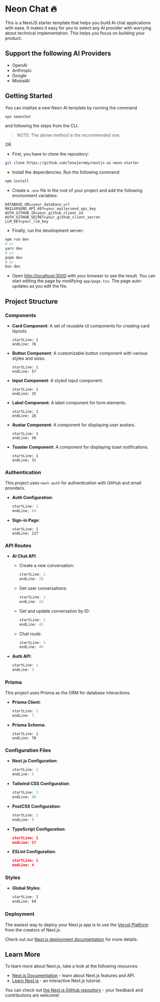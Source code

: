# Neon Chat 🔥

This is a NextJS starter template that helps you build AI chat applications with ease. It makes it easy for you to select any AI provider with worrying about technical implementation. This helps you focus on building your product.

## Support the following AI Providers
- OpenAI
- Anthropic
- Google
- MistralAI

## Getting Started
You can iniailize a new Neon AI template by running the command
```bash
npx neonchat
```
and following the steps from the CLI.
> NOTE: The above method is the recommended one.

OR

- First, you have to clone the repository:
```bash
git clone https://github.com/lenajeremy/nextjs-ai-neon-starter
```

- Install the dependencies. Run the following command:
```bash
npm install
```

- Create a `.env` file in the root of your project and add the following environment variables:
```
DATABASE_URL=your_database_url
MAILERSEND_API_KEY=your_mailersend_api_key
AUTH_GITHUB_ID=your_github_client_id
AUTH_GITHUB_SECRET=your_github_client_secret
LLM_KEY=your_llm_key
```

- Finally, run the development server:
```bash
npm run dev
# or
yarn dev
# or
pnpm dev
# or
bun dev
```

- Open [http://localhost:3000](http://localhost:3000) with your browser to see the result. You can start editing the page by modifying `app/page.tsx`. The page auto-updates as you edit the file.

## Project Structure

### Components

- **Card Component**: A set of reusable UI components for creating card layouts.
  ```typescript:src/components/ui/card.tsx
  startLine: 1
  endLine: 76
  ```

- **Button Component**: A customizable button component with various styles and sizes.
  ```typescript:src/components/ui/button.tsx
  startLine: 1
  endLine: 57
  ```

- **Input Component**: A styled input component.
  ```typescript:src/components/ui/input.tsx
  startLine: 1
  endLine: 25
  ```

- **Label Component**: A label component for form elements.
  ```typescript:src/components/ui/label.tsx
  startLine: 1
  endLine: 26
  ```

- **Avatar Component**: A component for displaying user avatars.
  ```typescript:src/components/ui/avatar.tsx
  startLine: 1
  endLine: 50
  ```

- **Toaster Component**: A component for displaying toast notifications.
  ```typescript:src/components/ui/sonner.tsx
  startLine: 1
  endLine: 31
  ```

### Authentication

This project uses `next-auth` for authentication with GitHub and email providers.

- **Auth Configuration**:
  ```typescript:src/auth.ts
  startLine: 1
  endLine: 64
  ```

- **Sign-in Page**:
  ```typescript:src/app/(auth)/auth/signin/page.tsx
  startLine: 1
  endLine: 127
  ```

### API Routes

- **AI Chat API**:
  - Create a new conversation:
    ```typescript:src/app/api/ai/chats/new/route.ts
    startLine: 1
    endLine: 28
    ```
  - Get user conversations:
    ```typescript:src/app/api/ai/chats/user/route.ts
    startLine: 1
    endLine: 33
    ```
  - Get and update conversation by ID:
    ```typescript:src/app/api/ai/chats/[id]/route.ts
    startLine: 1
    endLine: 42
    ```
  - Chat route:
    ```typescript:src/app/api/ai/chat/route.ts
    startLine: 1
    endLine: 40
    ```

- **Auth API**:
  ```typescript:src/app/api/auth/[...nextauth]/route.ts
  startLine: 1
  endLine: 3
  ```

### Prisma
This project uses Prisma as the ORM for database interactions.

- **Prisma Client**:
  ```typescript:src/prisma.ts
  startLine: 1
  endLine: 7
  ```

- **Prisma Schema**:
  ```prisma:schema.prisma
  startLine: 1
  endLine: 70
  ```

### Configuration Files

- **Next.js Configuration**:
  ```next.config.mjs
  startLine: 1
  endLine: 5
  ```

- **Tailwind CSS Configuration**:
  ```typescript:tailwind.config.ts
  startLine: 1
  endLine: 80
  ```

- **PostCSS Configuration**:
  ```postcss.config.mjs
  startLine: 1
  endLine: 9
  ```

- **TypeScript Configuration**:
  ```json:tsconfig.json
  startLine: 1
  endLine: 27
  ```

- **ESLint Configuration**:
  ```json:.eslintrc.json
  startLine: 1
  endLine: 4
  ```

### Styles
- **Global Styles**:
  ```css:src/app/globals.css
  startLine: 1
  endLine: 69
  ```

### Deployment

The easiest way to deploy your Next.js app is to use the [Vercel Platform](https://vercel.com/new?utm_medium=default-template&filter=next.js&utm_source=create-next-app&utm_campaign=create-next-app-readme) from the creators of Next.js.

Check out our [Next.js deployment documentation](https://nextjs.org/docs/deployment) for more details.

## Learn More

To learn more about Next.js, take a look at the following resources:

- [Next.js Documentation](https://nextjs.org/docs) - learn about Next.js features and API.
- [Learn Next.js](https://nextjs.org/learn) - an interactive Next.js tutorial.

You can check out [the Next.js GitHub repository](https://github.com/vercel/next.js/) - your feedback and contributions are welcome!

